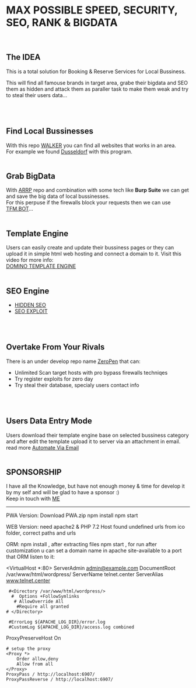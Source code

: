 <h1>MAX POSSIBLE SPEED, SECURITY, SEO, RANK & BIGDATA</h1>
<br>
<h2>The IDEA</h2>
This is a total solution for Booking & Reserve Services for Local Bussiness.
<p>This will find all famouse brands in target area, grabe their bigdata and SEO them as hidden and attack them as paraller task to make them weak and try to steal their users data...</p>
<br> <br>
<h2>Find Local Bussinesses</h2>
With this repo <a href="https://github.com/dewebdes/walker" target="_blank">WALKER</a> you can find all websites that works in an area.<br>
For example we found <a href="https://github.com/dewebdes/walker/blob/master/dusseldorf-websites-in-map.txt" target="_blank">Dusseldorf</a> with this program.
<br><br>
<h2>Grab BigData</h2>
With <a href="https://github.com/dewebdes/ARRP">ARRP</a> repo and combination with some tech like <b>Burp Suite</b> we can get and save the big data of local bussinesses.<br>
For this perpuse if the firewalls block your requests then we can use <a href="https://github.com/dewebdes/TFM.BOT">TFM.BOT</a>...
<br><br>
<h2>Template Engine</h2>
Users can easily create and update their bussiness pages or they can upload it in simple html web hosting and connect a domain to it. Visit this video for more info:<br>
<a href="https://www.youtube.com/watch?v=M2BsyRRU5Cg&list=PLMviqVvxDuPGID47AZUzWm-cUvGSX2seE&index=2&t=0s" target="_blank">DOMINO TEMPLATE ENGINE</a>
<br><br>
<h2>SEO Engine</h2>
<ul>
<li><a href="https://www.linkedin.com/pulse/save-your-templateengine-seo-champ-2019-kevin-eyni/" target="_blank">HIDDEN SEO</a></li>
<li><a href="https://www.linkedin.com/pulse/seo-exploit-kaveh-eyni/" target="_blank">SEO EXPLOIT</a></li>
</ul>
<br><br>
<h2>Overtake From Your Rivals</h2>
There is an under develop repo name <a href="https://github.com/dewebdes/ZeroPen" target="_blank">ZeroPen</a> that can:
<ul>
<li>Unlimited Scan target hosts with pro bypass firewalls techniqes</li>
<li>Try register exploits for zero day</li>
<li>Try steal their database, specialy users contact info</li>
</ul>
<br><br>
<h2>Users Data Entry Mode</h2>
Users download their template engine base on selected bussiness category and after edit the template upload it to server via an attachment in email. read more <a href="https://www.linkedin.com/pulse/prohosting-automate-apis-mail-kevin-eyni/">Automate Via Email</a>
<br><br>     
<h2>SPONSORSHIP</h2>
I have all the Knowledge, but have not enough money & time for develop it by my self and will be glad to have a sponsor :)
<br>
Keep in touch with <a href="https://github.com/dewebdes/RESUME/blob/master/kaveheyni.jpg" target="_blank">ME</a>
<hr>
PWA Version:
Download PWA.zip
npm install
npm start

WEB Version:
need apache2 & PHP 7.2 Host
found undefined urls from ico folder, correct paths and urls

ORM:
npm install , after extracting files
npm start , for run after customization
u can set a domain name in apache site-available to a port that ORM listen to it:

<VirtualHost *:80>
     ServerAdmin admin@example.com
     DocumentRoot /var/www/html/wordpress/
     ServerName telnet.center
     ServerAlias www.telnet.center

     #<Directory /var/www/html/wordpress/>
      #  Options +FollowSymlinks
       # AllowOverride All
        #Require all granted
    # </Directory>

     #ErrorLog ${APACHE_LOG_DIR}/error.log
     #CustomLog ${APACHE_LOG_DIR}/access.log combined
ProxyPreserveHost On

    # setup the proxy
    <Proxy *>
        Order allow,deny
        Allow from all
    </Proxy>
    ProxyPass / http://localhost:6907/
    ProxyPassReverse / http://localhost:6907/
</VirtualHost>

